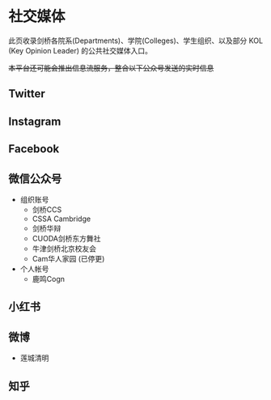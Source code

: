 # 社交媒体

此页收录剑桥各院系(Departments)、学院(Colleges)、学生组织、以及部分 KOL (Key Opinion Leader) 的公共社交媒体入口。

~~本平台还可能会推出信息流服务，整合以下公众号发送的实时信息~~ 

## Twitter

## Instagram

## Facebook

## 微信公众号

- 组织账号
    - 剑桥CCS
    - CSSA Cambridge
    - 剑桥华辩
    - CUODA剑桥东方舞社
    - 牛津剑桥北京校友会
    - Cam华人家园 (已停更)
- 个人帐号
    - 鹿鸣Cogn

## 小红书

## 微博
- 莲城清明

## 知乎
